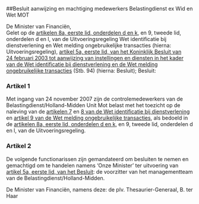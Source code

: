 <meta http-equiv='Content-Type' content='text/html; charset=utf-8' />

##Besluit aanwijzing en machtiging medewerkers Belastingdienst ex Wid en Wet MOT

De Minister van Financiën,  
Gelet op de [artikelen 8a, eerste lid, onderdelen d en k](../../../../../../../../../../../../../ministeriele-regeling/uitvoeringsregeling/wet/identificatie/bij/dienstverlening/BWBR0006421/README.md), en 9, tweede lid, onderdelen d en l, van de Uitvoeringsregeling Wet identificatie bij dienstverlening en Wet melding ongebruikelijke transacties (hierna: Uitvoeringsregeling), [artikel 5a, eerste lid, van het Koninklijk Besluit van 24 februari 2003 tot aanwijzing van instellingen en diensten in het kader van de Wet identificatie bij dienstverlening en de Wet melding ongebruikelijke transacties](../../../../../../../../../../../../../KB/uitvoeringsbesluit/wet/melding/ongebruikelijke/transacties/en/wet/etc/BWBR0014748/README.md) (Stb. 94) (hierna: Besluit);
Besluit:    

### Artikel  1  

Met ingang van 24 november 2007 zijn de controlemedewerkers van de Belastingdienst/Holland-Midden Unit Mot belast met het toezicht op de naleving van de [artikelen 7](../../../../../../../../../../../../../wet/wet/identificatie/bij/dienstverlening/BWBR0006330/README.md) en [8 van de Wet identificatie bij dienstverlening](../../../../../../../../../../../../../wet/wet/identificatie/bij/dienstverlening/BWBR0006330/README.md) en [artikel 9 van de Wet melding ongebruikelijke transacties](../../../../../../../../../../../../../wet/wet/melding/ongebruikelijke/transacties/BWBR0006331/README.md), als bedoeld in de [artikelen 8a, eerste lid, onderdelen d en k](../../../../../../../../../../../../../ministeriele-regeling/uitvoeringsregeling/wet/identificatie/bij/dienstverlening/BWBR0006421/README.md), en 9, tweede lid, onderdelen d en l, van de Uitvoeringsregeling. 

### Artikel  2  

De volgende functionarissen zijn gemandateerd om besluiten te nemen en gemachtigd om te handelen namens ‘Onze Minister’ ter uitvoering van [artikel 5a, eerste lid, van het Besluit](../../../../../../../../../../../../../KB/uitvoeringsbesluit/wet/melding/ongebruikelijke/transacties/en/wet/etc/BWBR0014748/README.md): de voorzitter van het managementteam van de Belastingdienst/Holland-Midden. 

De 
Minister van Financiën, namens deze: de 
plv. Thesaurier-Generaal, 
B. ter Haar     
